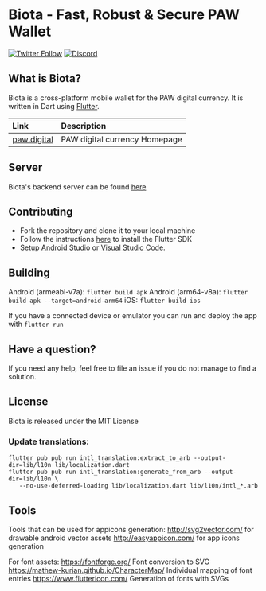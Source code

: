 # Biota - Fast, Robust & Secure PAW Wallet

[![Twitter Follow](https://img.shields.io/twitter/follow/PAW_digital?style=social)](https://twitter.com/intent/follow?screen_name=PAW_digital)
[![Discord](https://img.shields.io/badge/discord-join%20chat-orange.svg?logo=discord&color=7289DA)](https://discord.gg/DjXn6bb3aE)


## What is Biota?

Biota is a cross-platform mobile wallet for the PAW digital currency. It is written in Dart using [Flutter](https://flutter.io).

| Link | Description |
| :----- | :------ |
[paw.digital](https://paw.digital) | PAW digital currency Homepage

## Server

Biota's backend server can be found [here](https://github.com/paw-digital/paw-wallet-server)

## Contributing

* Fork the repository and clone it to your local machine
* Follow the instructions [here](https://flutter.io/docs/get-started/install) to install the Flutter SDK
* Setup [Android Studio](https://flutter.io/docs/development/tools/android-studio) or [Visual Studio Code](https://flutter.io/docs/development/tools/vs-code).

## Building

Android (armeabi-v7a): `flutter build apk`
Android (arm64-v8a): `flutter build apk --target=android-arm64`
iOS: `flutter build ios`

If you have a connected device or emulator you can run and deploy the app with `flutter run`

## Have a question?

If you need any help, feel free to file an issue if you do not manage to find a solution.

## License

Biota is released under the MIT License

### Update translations:

```
flutter pub pub run intl_translation:extract_to_arb --output-dir=lib/l10n lib/localization.dart
flutter pub pub run intl_translation:generate_from_arb --output-dir=lib/l10n \
   --no-use-deferred-loading lib/localization.dart lib/l10n/intl_*.arb
```

## Tools

Tools that can be used for appicons generation:
http://svg2vector.com/  for drawable android vector assets
http://easyappicon.com/ for app icons generation

For font assets:
https://fontforge.org/ Font conversion to SVG
https://mathew-kurian.github.io/CharacterMap/ Individual mapping of font entries
https://www.fluttericon.com/ Generation of fonts with SVGs
